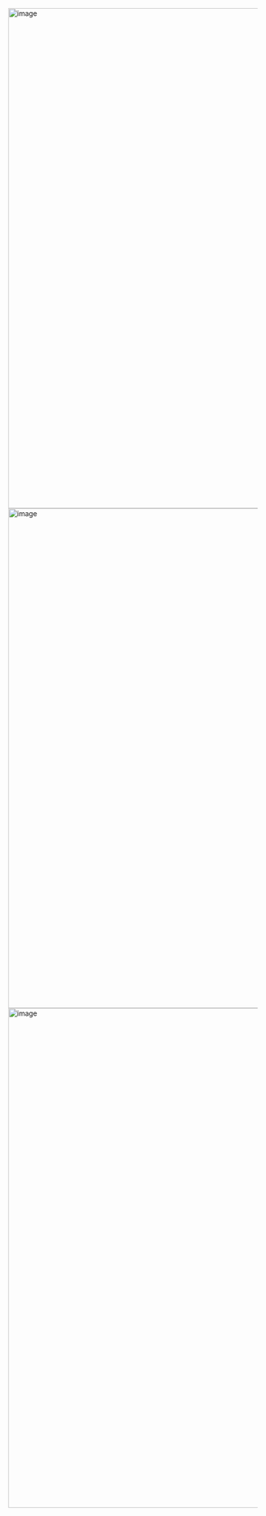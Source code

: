 <img width="1799" height="1011" alt="image" src="https://github.com/user-attachments/assets/fc2912b1-8702-4d7b-afd1-febae3d899b3" />

<img width="1799" height="1010" alt="image" src="https://github.com/user-attachments/assets/3d5629a8-9938-4c7e-9f29-efc19f91aea7" />

<img width="1799" height="1010" alt="image" src="https://github.com/user-attachments/assets/77d5624d-d636-4cc5-a584-68bdc7e946b1" />



